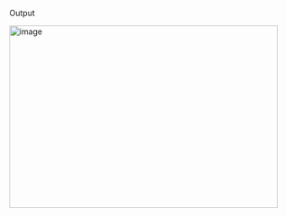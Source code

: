 Output 

<img width="477" height="324" alt="image" src="https://github.com/user-attachments/assets/546edf12-df08-4cd3-91cb-ed993cc9e199" />

